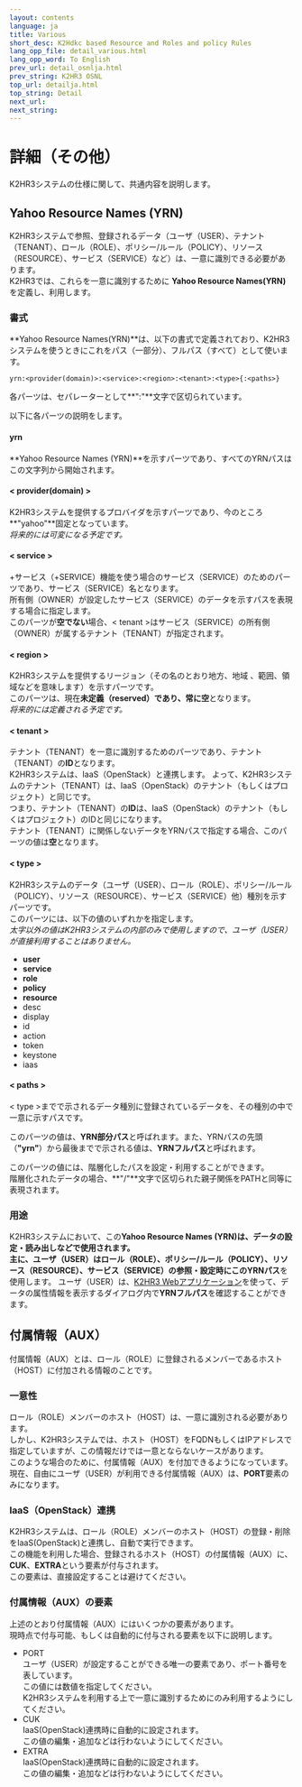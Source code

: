 ```yaml
---
layout: contents
language: ja
title: Various
short_desc: K2Hdkc based Resource and Roles and policy Rules
lang_opp_file: detail_various.html
lang_opp_word: To English
prev_url: detail_osnlja.html
prev_string: K2HR3 OSNL
top_url: detailja.html
top_string: Detail
next_url: 
next_string: 
---
```


# 詳細（その他）
K2HR3システムの仕様に関して、共通内容を説明します。

## Yahoo Resource Names (YRN) 
K2HR3システムで参照、登録されるデータ（ユーザ（USER）、テナント（TENANT）、ロール（ROLE）、ポリシー/ルール（POLICY）、リソース（RESOURCE）、サービス（SERVICE）など）は、一意に識別できる必要があります。  
K2HR3では、これらを一意に識別するために **Yahoo Resource Names(YRN)** を定義し、利用します。  

### 書式
**Yahoo Resource Names(YRN)**は、以下の書式で定義されており、K2HR3システムを使うときにこれをパス（一部分）、フルパス（すべて）として使います。  
```
yrn:<provider(domain)>:<service>:<region>:<tenant>:<type>{:<paths>}
```
各パーツは、セパレーターとして**":"**文字で区切られています。  

以下に各パーツの説明をします。

#### **yrn**
**Yahoo Resource Names (YRN)**を示すパーツであり、すべてのYRNパスはこの文字列から開始されます。

#### < provider(domain) >
K2HR3システムを提供するプロバイダを示すパーツであり、今のところ**"yahoo"**固定となっています。  
_将来的には可変になる予定です。_

#### < service >
+サービス（+SERVICE）機能を使う場合のサービス（SERVICE）のためのパーツであり、サービス（SERVICE）名となります。  
所有側（OWNER）が設定したサービス（SERVICE）のデータを示すパスを表現する場合に指定します。  
このパーツが**空でない**場合、< tenant >はサービス（SERVICE）の所有側（OWNER）が属するテナント（TENANT）が指定されます。  

#### < region >
K2HR3システムを提供するリージョン（その名のとおり地方、地域 、範囲、領域などを意味します）を示すパーツです。  
このパーツは、現在**未定義（reserved）**であり、常に**空**となります。  
_将来的には定義される予定です。_

#### < tenant >
テナント（TENANT）を一意に識別するためのパーツであり、テナント（TENANT）の**ID**となります。  
K2HR3システムは、IaaS（OpenStack）と連携します。
よって、K2HR3システムのテナント（TENANT）は、IaaS（OpenStack）のテナント（もしくはプロジェクト）と同じです。  
つまり、テナント（TENANT）の**ID**は、IaaS（OpenStack）のテナント（もしくはプロジェクト）のIDと同じになります。  
テナント（TENANT）に関係しないデータをYRNパスで指定する場合、このパーツの値は**空**となります。

#### < type >
K2HR3システムのデータ（ユーザ（USER）、ロール（ROLE）、ポリシー/ルール（POLICY）、リソース（RESOURCE）、サービス（SERVICE）他）種別を示すパーツです。  
このパーツには、以下の値のいずれかを指定します。  
_太字以外の値はK2HR3システムの内部のみで使用しますので、ユーザ（USER）が直接利用することはありません。_
- **user**
- **service**
- **role**
- **policy**
- **resource**
- desc
- display
- id
- action
- token
- keystone
- iaas

#### < paths >
< type >までで示されるデータ種別に登録されているデータを、その種別の中で一意に示すパスです。  

このパーツの値は、**YRN部分パス**と呼ばれます。また、YRNパスの先頭（**"yrn"**）から最後までで示される値は、**YRNフルパス**と呼ばれます。  

このパーツの値には、階層化したパスを設定・利用することができます。  
階層化されたデータの場合、**"/"**文字で区切られた親子関係をPATHと同等に表現されます。

### 用途
K2HR3システムにおいて、この**Yahoo Resource Names (YRN)**は、データの設定・読み出しなどで使用されます。  
主に、ユーザ（USER）はロール（ROLE）、ポリシー/ルール（POLICY）、リソース（RESOURCE）、サービス（SERVICE）の参照・設定時にこの**YRNパス**を使用します。
ユーザ（USER）は、[K2HR3 Webアプリケーション](usage_appja.html)を使って、データの属性情報を表示するダイアログ内で**YRNフルパス**を確認することができます。

## 付属情報（AUX）
付属情報（AUX）とは、ロール（ROLE）に登録されるメンバーであるホスト（HOST）に付加される情報のことです。  

### 一意性
ロール（ROLE）メンバーのホスト（HOST）は、一意に識別される必要があります。  
しかし、K2HR3システムでは、ホスト（HOST）をFQDNもしくはIPアドレスで指定していますが、この情報だけでは一意とならないケースがあります。  
このような場合のために、付属情報（AUX）を付加できるようになっています。  
現在、自由にユーザ（USER）が利用できる付属情報（AUX）は、**PORT**要素のみになります。

### IaaS（OpenStack）連携
K2HR3システムは、ロール（ROLE）メンバーのホスト（HOST）の登録・削除をIaaS(OpenStack)と連携し、自動で実行できます。  
この機能を利用した場合、登録されるホスト（HOST）の付属情報（AUX）に、**CUK**、**EXTRA**という要素が付与されます。  
この要素は、直接設定することは避けてください。

### 付属情報（AUX）の要素
上述のとおり付属情報（AUX）にはいくつかの要素があります。  
現時点で付与可能、もしくは自動的に付与される要素を以下に説明します。  
- PORT  
ユーザ（USER）が設定することができる唯一の要素であり、ポート番号を表しています。  
この値には数値を指定してください。  
K2HR3システムを利用する上で一意に識別するためにのみ利用するようにしてください。
- CUK  
IaaS(OpenStack)連携時に自動的に設定されます。  
この値の編集・追加などは行わないようにしてください。
- EXTRA  
IaaS(OpenStack)連携時に自動的に設定されます。  
この値の編集・追加などは行わないようにしてください。

